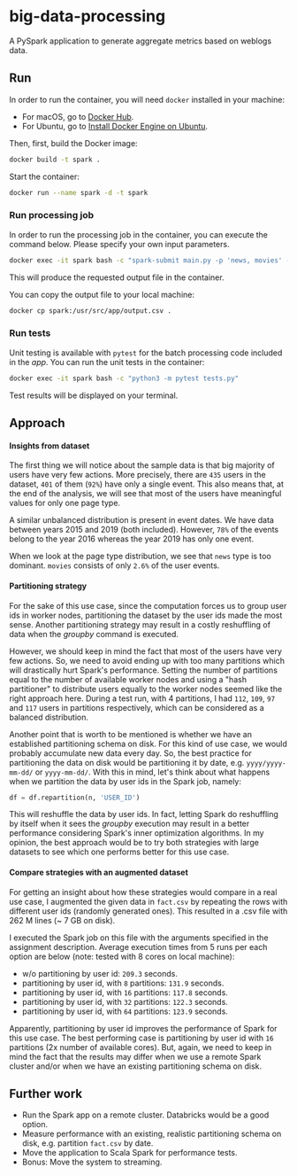 # big-data-processing

A PySpark application to generate aggregate metrics based on weblogs data.

## Run
In order to run the container, you will need ```docker``` installed in your machine:
- For macOS, go to [Docker Hub](https://hub.docker.com/editions/community/docker-ce-desktop-mac/).
- For Ubuntu, go to [Install Docker Engine on Ubuntu](https://docs.docker.com/engine/install/ubuntu/).

Then, first, build the Docker image:
```bash
docker build -t spark .
```

Start the container:
```bash
docker run --name spark -d -t spark
```

### Run processing job
In order to run the processing job in the container, you can execute the command below. Please specify your own input parameters.
```bash
docker exec -it spark bash -c "spark-submit main.py -p 'news, movies' -m 'fre, dur' -t '365, 730, 1460, 2920' -d '12/10/2019'"
```
This will produce the requested output file in the container.

You can copy the output file to your local machine:
```bash
docker cp spark:/usr/src/app/output.csv .
```

### Run tests
Unit testing is available with ```pytest``` for the batch processing code included in the *app*. You can run the unit tests in the container:
```bash
docker exec -it spark bash -c "python3 -m pytest tests.py"
```
Test results will be displayed on your terminal.

## Approach

#### Insights from dataset
The first thing we will notice about the sample data is that big majority of users have very few actions. More precisely, there are ```435``` users in the dataset, ```401``` of them (```92%```) have only a single event. This also means that, at the end of the analysis, we will see that most of the users have meaningful values for only one page type.

A similar unbalanced distribution is present in event dates. We have data between years 2015 and 2019 (both included). However, ```78%``` of the events belong to the year 2016 whereas the year 2019 has only one event.

When we look at the page type distribution, we see that ```news``` type is too dominant. ```movies``` consists of only ```2.6%``` of the user events.

#### Partitioning strategy
For the sake of this use case, since the computation forces us to group user ids in worker nodes, partitioning the dataset by the user ids made the most sense. Another partitioning strategy may result in a costly reshuffling of data when the *groupby* command is executed.

However, we should keep in mind the fact that most of the users have very few actions. So, we need to avoid ending up with too many partitions which will drastically hurt Spark's performance. Setting the number of partitions equal to the number of available worker nodes and using a "hash partitioner" to distribute users equally to the worker nodes seemed like the right approach here. During a test run, with 4 partitions, I had ```112```, ```109```, ```97``` and ```117``` users in partitions respectively, which can be considered as a balanced distribution.

Another point that is worth to be mentioned is whether we have an established partitioning schema on disk. For this kind of use case, we would probably accumulate new data every day. So, the best practice for partitioning the data on disk would be partitioning it by date, e.g. ```yyyy/yyyy-mm-dd/``` or  ```yyyy-mm-dd/```. With this in mind, let's think about what happens when we partition the data by user ids in the Spark job, namely:
```python
df = df.repartition(n, 'USER_ID')
```

This will reshuffle the data by user ids. In fact, letting Spark do reshuffling by itself when it sees the *groupby* execution may result in a better performance considering Spark's inner optimization algorithms. In my opinion, the best approach would be to try both strategies with large datasets to see which one performs better for this use case.

#### Compare strategies with an augmented dataset
For getting an insight about how these strategies would compare in a real use case, I augmented the given data in ```fact.csv``` by repeating the rows with different user ids (randomly generated ones). This resulted in a .csv file with 262 M lines (~ 7 GB on disk).

I executed the Spark job on this file with the arguments specified in the assignment description. Average execution times from 5 runs per each option are below (note: tested with 8 cores on local machine):
- w/o partitioning by user id: ```209.3``` seconds.
- partitioning by user id, with ```8``` partitions: ```131.9``` seconds.
- partitioning by user id, with ```16``` partitions: ```117.8``` seconds.
- partitioning by user id, with ```32``` partitions: ```122.3``` seconds.
- partitioning by user id, with ```64``` partitions: ```123.9``` seconds.

Apparently, partitioning by user id improves the performance of Spark for this use case. The best performing case is partitioning by user id with ```16``` partitions (2x number of available cores). But, again, we need to keep in mind the fact that the results may differ when we use a remote Spark cluster and/or when we have an existing partitioning schema on disk.

## Further work
- Run the Spark app on a remote cluster. Databricks would be a good option.
- Measure performance with an existing, realistic partitioning schema on disk, e.g. partition ```fact.csv``` by date.
- Move the application to Scala Spark for performance tests.
- Bonus: Move the system to streaming.
